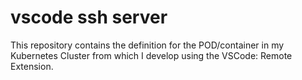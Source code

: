 # vscode ssh server
This repository contains the definition for the POD/container in my Kubernetes Cluster from which I develop using the VSCode: Remote Extension.
